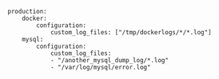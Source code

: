 <!-- usedin: [ _includes/_inlines/Tutorials/common/2015-07-08-Setting-up-custom-livelogs] - layout:code post: 2015-07-08-setting-up-custom-livelogs_note -->

```
production:   
    docker:
        configuration:
            custom_log_files: ["/tmp/dockerlogs/*/*.log"]
    mysql:                    
        configuration:
            custom_log_files:
            - "/another_mysql_dump_log/*.log"
            - "/var/log/mysql/error.log"
```
